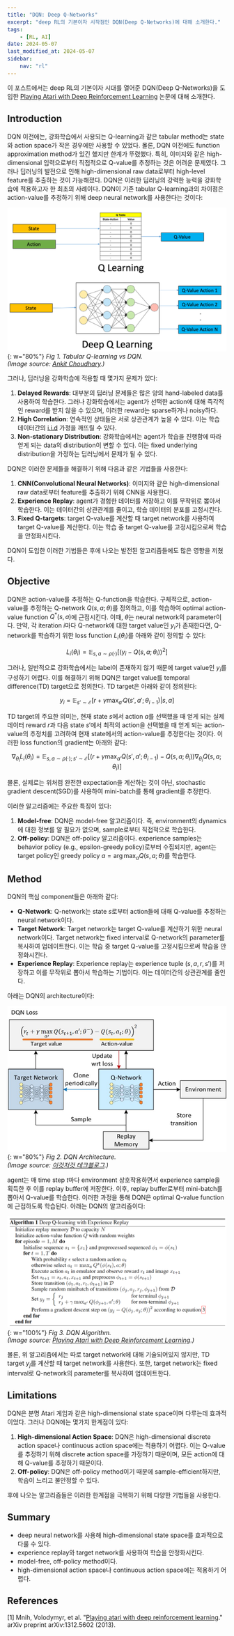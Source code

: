 ```yaml
---
title: "DQN: Deep Q-Networks"
excerpt: "deep RL의 기본이자 시작점인 DQN(Deep Q-Networks)에 대해 소개한다."
tags:
    - [RL, AI]
date: 2024-05-07
last_modified_at: 2024-05-07
sidebar:
    nav: "rl"
---
```


이 포스트에서는 deep RL의 기본이자 시대를 열어준 DQN(Deep Q-Networks)을 도입한 [Playing Atari with Deep Reinforcement Learning](https://arxiv.org/abs/1312.5602) 논문에 대해 소개한다.

## Introduction

DQN 이전에는, 강화학습에서 사용되는 Q-learning과 같은 tabular method는 state와 action space가 작은 경우에만 사용할 수 있었다. 몰론, DQN 이전에도 function approximation method가 있긴 했지만 한계가 뚜렸했다. 특히, 이미지와 같은 high-dimensional 입력으로부터 직접적으로 Q-value를 추정하는 것은 어려운 문제였다. 그러나 딥러닝의 발전으로 인해 high-dimensional raw data로부터 high-level feature를 추출하는 것이 가능해졌다. DQN은 이러한 딥러닝의 강력한 능력을 강화학습에 적용하고자 한 최초의 사례이다. DQN이 기존 tabular Q-learning과의 차이점은 action-value를 추정하기 위해 deep neural network를 사용한다는 것이다:

![](/assets/images/drl/dqn/2024-05-07-17-50-26.png){: w="80%"}
_Fig 1. Tabular Q-learning vs DQN.  
(Image source: [Ankit Choudhary](https://www.analyticsvidhya.com/blog/2019/04/introduction-deep-q-learning-python/).)_  

그러나, 딥러닝을 강화학습에 적용할 때 몇가지 문제가 있다:

1. **Delayed Rewards**: 대부분의 딥러닝 문제들은 많은 양의 hand-labeled data를 사용하여 학습한다. 그러나 강화학습에서는 agent가 선택한 action에 대해 즉각적인 reward를 받지 않을 수 있으며, 이러한 reward는 sparse하거나 noisy하다.
2. **High Correlation**: 연속적인 상태들은 서로 상관관계가 높을 수 있다. 이는 학습 데이터간의 [i.i.d](https://en.wikipedia.org/wiki/Independent_and_identically_distributed_random_variables) 가정을 깨뜨릴 수 있다.
3. **Non-stationary Distribution**: 강화학습에서는 agent가 학습을 진행함에 따라 얻게 되는 data의 distribution이 변할 수 있다. 이는 fixed underlying distribution을 가정하는 딥러닝에서 문제가 될 수 있다.

DQN은 이러한 문제들을 해결하기 위해 다음과 같은 기법들을 사용한다:

1. **CNN(Convolutional Neural Networks)**: 이미지와 같은 high-dimensional raw data로부터 feature를 추출하기 위해 CNN을 사용한다.
2. **Experience Replay**: agent가 경험한 데이터를 저장하고 이를 무작위로 뽑아서 학습한다. 이는 데이터간의 상관관계를 줄이고, 학습 데이터의 분포를 고정시킨다.
3. **Fixed Q-targets**: target Q-value를 계산할 때 target network를 사용하여 target Q-value를 계산한다. 이는 학습 중 target Q-value를 고정시킴으로써 학습을 안정화시킨다.

DQN이 도입한 이러한 기법들은 후에 나오는 발전된 알고리즘들에도 많은 영향을 끼쳤다.

## Objective

DQN은 action-value를 추정하는 Q-function을 학습한다. 구체적으로, action-value를 추정하는 Q-network $Q(s,a;\theta)$를 정의하고, 이를 학습하여 optimal action-value function $Q^*(s,a)$에 근접시킨다. 이때, $\theta$는 neural network의 parameter이다. 만약, 각 iteration $i$마다 Q-network에 대한 target value인 $y_i$가 존재한다면, Q-network를 학습하기 위한 loss function $L_i(\theta_i)$를 아래와 같이 정의할 수 있다:

$$
L_i(\theta_i) = \mathbb{E}_{s,a \sim \rho(\cdot)} \left[ \left( y_i - Q(s,a;\theta_i) \right)^2 \right]
$$

그러나, 일반적으로 강화학습에서는 label이 존재하지 않기 때문에 target value인 $y_i$를 구성하기 어렵다. 이를 해결하기 위해 DQN은 target value를 temporal difference(TD) target으로 정의한다. TD target은 아래와 같이 정의된다:

$$
y_i = \mathbb{E}_{s' \sim \mathcal{E}} \left[ r + \gamma \max_{a'} Q(s',a';\theta_{i-1}) \right \vert s,a]
$$

TD target의 주요한 의미는, 현재 state $s$에서 action $a$를 선택했을 때 얻게 되는 실제 데이터 reward $r$과 다음 state $s'$에서 최적의 action을 선택했을 때 얻게 되는 action-value의 추정치를 고려하여 현재 state에서의 action-value를 추정한다는 것이다. 이러한 loss function의 gradient는 아래와 같다:

$$
\nabla_{\theta_i} L_i(\theta_i) = \mathbb{E}_{s,a \sim \rho(\cdot); s' \sim \mathcal{E}} \left[ \left( r + \gamma \max_{a'} Q(s',a';\theta_{i-1}) - Q(s,a;\theta_i) \right) \nabla_{\theta_i} Q(s,a;\theta_i) \right]
$$

몰론, 실제로는 위처럼 완전한 expectation을 계산하는 것이 아닌, stochastic gradient descent(SGD)를 사용하여 mini-batch를 통해 gradient를 추정한다.

이러한 알고리즘에는 주요한 특징이 있다:

1. **Model-free**: DQN은 model-free 알고리즘이다. 즉, environment의 dynamics에 대한 정보를 알 필요가 없으며, sample로부터 직접적으로 학습한다.
2. **Off-policy**: DQN은 off-policy 알고리즘이다. experience samples는 behavior policy (e.g., epsilon-greedy policy)로부터 수집되지만, agent는 target policy인 greedy policy $a = \arg \max_a Q(s,a;\theta)$를 학습한다.

## Method

DQN의 핵심 component들은 아래와 같다:

* **Q-Network**: Q-network는 state $s$로부터 action들에 대해 Q-value를 추정하는 neural network이다.
* **Target Network**: Target network는 target Q-value를 계산하기 위한 neural network이다. Target network는 fixed interval로 Q-network의 parameter를 복사하여 업데이트한다. 이는 학습 중 target Q-value를 고정시킴으로써 학습을 안정화시킨다.
* **Experience Replay**: Experience replay는 experience tuple $(s,a,r,s')$를 저장하고 이를 무작위로 뽑아서 학습하는 기법이다. 이는 데이터간의 상관관계를 줄인다.

아래는 DQN의 architecture이다:

![](/assets/images/drl/dqn/2024-05-07-17-58-20.png){: w="80%"}
_Fig 2. DQN Architecture.  
(Image source: [이것저것 테크블로그](https://ai-com.tistory.com/entry/RL-%EA%B0%95%ED%99%94%ED%95%99%EC%8A%B5-%EC%95%8C%EA%B3%A0%EB%A6%AC%EC%A6%98-1-DQN-Deep-Q-Network).)_  

agent는 매 time step $t$마다 environment 상호작용하면서 experience sample을 획득한 후 이를 replay buffer에 저장한다. 이후, replay buffer로부터 mini-batch를 뽑아서 Q-value를 학습한다. 이러한 과정을 통해 DQN은 optimal Q-value function에 근접하도록 학습된다. 아래는 DQN의 알고리즘이다:

![](/assets/images/drl/dqn/2024-05-07-18-24-08.png){: w="100%"}
_Fig 3. DQN Algorithm.  
(Image source: [Playing Atari with Deep Reinforcement Learning](https://arxiv.org/abs/1312.5602).)_  

몰론, 위 알고리즘에서는 따로 target network에 대해 기술되어있지 않지만, TD target $y_j$를 계산할 때 target network를 사용한다. 또한, target network는 fixed interval로 Q-network의 parameter를 복사하여 업데이트한다.

## Limitations

DQN은 분명 Atari 게임과 같은 high-dimensional state space이며 다루는데 효과적이었다. 그러나 DQN에는 몇가지 한계점이 있다:

1. **High-dimensional Action Space**: DQN은 high-dimensional discrete action space나 continuous action space에는 적용하기 어렵다. 이는 Q-value를 추정하기 위해 discrete action space를 가정하기 때문이며, 모든 action에 대해 Q-value를 추정하기 때문이다.
2. **Off-policy**: DQN은 off-policy method이기 때문에 sample-efficient하지만, 학습이 느리고 불안정할 수 있다.

후에 나오는 알고리즘들은 이러한 한계점을 극복하기 위해 다양한 기법들을 사용한다.

## Summary

* deep neural network를 사용해 high-dimensional state space를 효과적으로 다룰 수 있다.
* experience replay와 target network를 사용하여 학습을 안정화시킨다.
* model-free, off-policy method이다.
* high-dimensional action space나 continuous action space에는 적용하기 어렵다.

## References

[1] Mnih, Volodymyr, et al. "[Playing atari with deep reinforcement learning](https://arxiv.org/abs/1312.5602)." arXiv preprint arXiv:1312.5602 (2013).